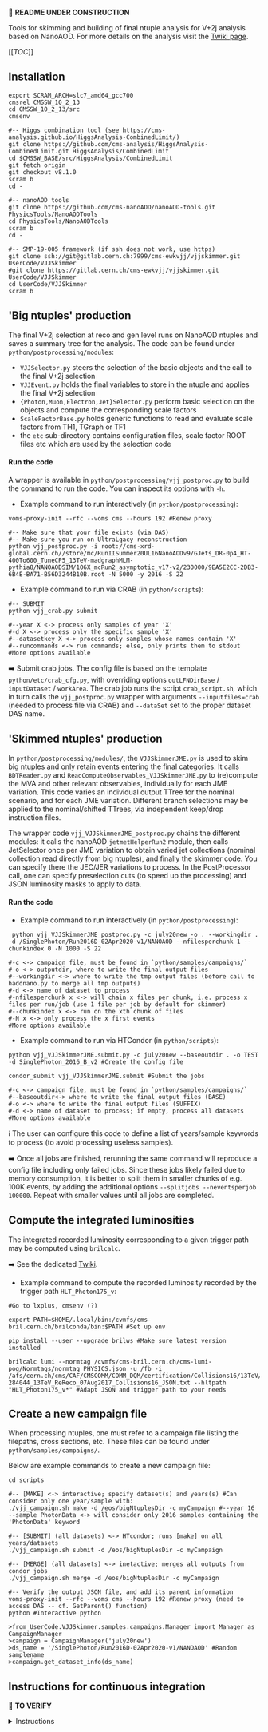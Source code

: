 <!--
```
CODE EXAMPLE
```

=== Emoji list (see https://gist.github.com/rxaviers/7360908)
:arrow_right:
:information_source:
:heavy_exclamation_mark:
:heavy_check_mark:
:link:
:white_check_mark:
:heavy_multiplication_x:
:x:
:negative_squared_cross_mark:
:bangbang:
:white_check_mark:
:copyright:
:clock430:
:no_entry:
:ok:
:arrow_right_hook:
:paperclip:
:open_file_folder:
:chart_with_upwards_trend:
:lock:
:hourglass:
:warning:
:construction:
:fr:
:one: :two: :hash:
:underage:
:put_litter_in_its_place:
:new:


#HOW TO HIDE CONTENTS (which can be viewed by cliking icon) :
<details>
<summary>[NameOfHiddenContent]:</summary>
[theHiddenContent]
</details>
-------------------------------------------->
:construction: **README UNDER CONSTRUCTION**


Tools for skimming and building of final ntuple analysis for V+2j analysis based on NanoAOD.
For more details on the analysis visit the [Twiki page](https://twiki.cern.ch/twiki/bin/view/CMS/AjjEWK).


[[_TOC_]]


## Installation

```
export SCRAM_ARCH=slc7_amd64_gcc700
cmsrel CMSSW_10_2_13
cd CMSSW_10_2_13/src
cmsenv

#-- Higgs combination tool (see https://cms-analysis.github.io/HiggsAnalysis-CombinedLimit/)
git clone https://github.com/cms-analysis/HiggsAnalysis-CombinedLimit.git HiggsAnalysis/CombinedLimit
cd $CMSSW_BASE/src/HiggsAnalysis/CombinedLimit
git fetch origin
git checkout v8.1.0
scram b
cd -

#-- nanoAOD tools
git clone https://github.com/cms-nanoAOD/nanoAOD-tools.git PhysicsTools/NanoAODTools
cd PhysicsTools/NanoAODTools
scram b
cd -

#-- SMP-19-005 framework (if ssh does not work, use https)
git clone ssh://git@gitlab.cern.ch:7999/cms-ewkvjj/vjjskimmer.git UserCode/VJJSkimmer
#git clone https://gitlab.cern.ch/cms-ewkvjj/vjjskimmer.git UserCode/VJJSkimmer
cd UserCode/VJJSkimmer
scram b
```

## 'Big ntuples' production

The final V+2j selection at reco and gen level runs on NanoAOD ntuples and saves a summary tree for the analysis.
The code can be found under `python/postprocessing/modules`:

* `VJJSelector.py` steers the selection of the basic objects and the call to the final V+2j selection
* `VJJEvent.py` holds the final variables to store in the ntuple and applies the final V+2j selection
* `{Photon,Muon,Electron,Jet}Selector.py` perform basic selection on the objects and compute the corresponding scale factors
* `ScaleFactorBase.py` holds generic functions to read and evaluate scale factors from TH1, TGraph or TF1
* the `etc` sub-directory contains configuration files, scale factor ROOT files etc which are used by the selection code

#### Run the code

A wrapper is available in `python/postprocessing/vjj_postproc.py` to build the command to run the code. You can inspect its options with `-h`.

- Example command to run interactively (in `python/postprocessing`):
```
voms-proxy-init --rfc --voms cms --hours 192 #Renew proxy

#-- Make sure that your file exists (via DAS)
#-- Make sure you run on UltraLgacy reconstruction
python vjj_postproc.py -i root://cms-xrd-global.cern.ch//store/mc/RunIISummer20UL16NanoAODv9/GJets_DR-0p4_HT-400To600_TuneCP5_13TeV-madgraphMLM-pythia8/NANOAODSIM/106X_mcRun2_asymptotic_v17-v2/230000/9EA5E2CC-2DB3-6B4E-BA71-B56D3244B10B.root -N 5000 -y 2016 -S 22
```

- Example command to run via CRAB (in `python/scripts`):
```
#-- SUBMIT
python vjj_crab.py submit

#--year X <-> process only samples of year 'X'
#-d X <-> process only the specific sample 'X'
#--datasetkey X <-> process only samples whose names contain 'X'
#--runcommands <-> run commands; else, only prints them to stdout
#More options available
```

:arrow_right: Submit crab jobs. The config file is based on the template `python/etc/crab_cfg.py`, with overriding options `outLFNDirBase` / `inputDataset` / `workArea`.
The crab job runs the script `crab_script.sh`, which in turn calls the `vjj_postproc.py` wrapper with arguments `--inputfiles=crab` (needed to process file via CRAB) and `--dataSet` set to the proper dataset DAS name.


## 'Skimmed ntuples' production

In `python/postprocessing/modules/`, the `VJJSkimmerJME.py` is used to skim big ntuples and only retain events entering the final categories. It calls `BDTReader.py` and `ReadComputeObservables_VJJSkimmerJME.py` to (re)compute the MVA and other relevant observables, individually for each JME variation.
This code varies an individual output TTree for the nominal scenario, and for each JME variation.
Different branch selections may be applied to the nominal/shifted TTrees, via independent keep/drop instruction files.

The wrapper code `vjj_VJJSkimmerJME_postproc.py` chains the different modules: it calls the nanoAOD `jetmetHelperRun2` module, then calls JetSelector once per JME variation to obtain varied jet collections (nominal collection read directly from big ntuples), and finally the skimmer code.
You can specify there the JEC/JER variations to process.
In the PostProcessor call, one can specify preselection cuts (to speed up the processing) and JSON luminosity masks to apply to data.

#### Run the code

- Example command to run interactively (in `python/postprocessing`):
```
 python vjj_VJJSkimmerJME_postproc.py -c july20new -o . --workingdir . -d /SinglePhoton/Run2016D-02Apr2020-v1/NANOAOD --nfilesperchunk 1 --chunkindex 0 -N 1000 -S 22

#-c <-> campaign file, must be found in `python/samples/campaigns/`
#-o <-> outputdir, where to write the final output files
#--workingdir <-> where to write the tmp output files (before call to haddnano.py to merge all tmp outputs)
#-d <-> name of dataset to process
#-nfilesperchunk x <-> will chain x files per chunk, i.e. process x files per run/job (use 1 file per job by default for skimmer)
#--chunkindex x <-> run on the xth chunk of files
#-N x <-> only process the x first events
#More options available
```

- Example command to run via HTCondor (in `python/scripts`):
```
python vjj_VJJSkimmerJME.submit.py -c july20new --baseoutdir . -o TEST -d SinglePhoton_2016_B_v2 #Create the config file

condor_submit vjj_VJJSkimmerJME.submit #Submit the jobs

#-c <-> campaign file, must be found in `python/samples/campaigns/`
#--baseoutdir<-> where to write the final output files (BASE)
#-o <-> where to write the final output files (SUFFIX)
#-d <-> name of dataset to process; if empty, process all datasets
#More options available
```

:information_source: The user can configure this code to define a list of years/sample keywords to process (to avoid processing useless samples).

:arrow_right: Once all jobs are finished, rerunning the same command will reproduce a config file including only failed jobs.
Since these jobs likely failed due to memory consumption, it is better to split them in smaller chunks of e.g. 100K events, by adding the additional options `--splitjobs --neventsperjob 100000`.
Repeat with smaller values until all jobs are completed.

## Compute the integrated luminosities

The integrated recorded luminosity corresponding to a given trigger path may be computed using `brilcalc`.

:arrow_right: See the dedicated [Twiki](https://twiki.cern.ch/twiki/bin/viewauth/CMS/BrilcalcQuickStart).

- Example command to compute the recorded luminosity recorded by the trigger path `HLT_Photon175_v`:
```
#Go to lxplus, cmsenv (?)

export PATH=$HOME/.local/bin:/cvmfs/cms-bril.cern.ch/brilconda/bin:$PATH #Set up env

pip install --user --upgrade brilws #Make sure latest version installed

brilcalc lumi --normtag /cvmfs/cms-bril.cern.ch/cms-lumi-pog/Normtags/normtag_PHYSICS.json -u /fb -i /afs/cern.ch/cms/CAF/CMSCOMM/COMM_DQM/certification/Collisions16/13TeV/ReReco/Final/Cert_271036-284044_13TeV_ReReco_07Aug2017_Collisions16_JSON.txt --hltpath "HLT_Photon175_v*" #Adapt JSON and trigger path to your needs
```

## Create a new campaign file

When processing ntuples, one must refer to a campaign file listing the filepaths, cross sections, etc. These files can be found under `python/samples/campaigns/`.

Below are example commands to create a new campaign file:

```
cd scripts

#-- [MAKE] <-> interactive; specify dataset(s) and years(s) #Can consider only one year/sample with:
./vjj_campaign.sh make -d /eos/bigNtuplesDir -c myCampaign #--year 16 --sample PhotonData <-> will consider only 2016 samples containing the 'PhotonData' keyword

#-- [SUBMIT] (all datasets) <-> HTcondor; runs [make] on all years/datasets
./vjj_campaign.sh submit -d /eos/bigNtuplesDir -c myCampaign

#-- [MERGE] (all datasets) <-> inetactive; merges all outputs from condor jobs
./vjj_campaign.sh merge -d /eos/bigNtuplesDir -c myCampaign

#-- Verify the output JSON file, and add its parent information
voms-proxy-init --rfc --voms cms --hours 192 #Renew proxy (need to access DAS -- cf. GetParent() function)
python #Interactive python

>from UserCode.VJJSkimmer.samples.campaigns.Manager import Manager as CampaignManager
>campaign = CampaignManager('july20new')
>ds_name = '/SinglePhoton/Run2016D-02Apr2020-v1/NANOAOD' #Random samplename
>campaign.get_dataset_info(ds_name)
```

## Instructions for continuous integration

:construction: **TO VERIFY**

<details>
<summary>Instructions</summary>
A basic set of scripts are run everytime the code is pushed to gitlab. These test are defined in `.gitlab-ci.yml`.
Special instructions are given below on how to prepare the final validation based on the comparison of the cutflow histograms.

1. the first step is to define the directory to be used as reference for the continuous integration and the samples to be copied over in `python/postprocessing/etc/testDatasets.py`
1. run locally `python/postprocessing/vjj_basetests.py` to prepare the continuous integration directory. The script will. copy over the samples and prepare a summary pickle file with the cutflow expected using the current snapshot of the code. See below for an example of how to run
1. update .gitlab-ci.yml if needed for the command to run automatically in gitlab

The `vjj_basetests.py` script can be run locally with:

```
python python/postprocessing/vjj_basetests.py --prepare 2016,data 2016,mc 2017,data 2017,mc 2018,data 2018,mc
```

Omitting the `--prepare` option will simply run the skims and compare the cutflows with the ones stored by default.
Note: you may need to start a proxy before running the `prepare` step.
</details>
